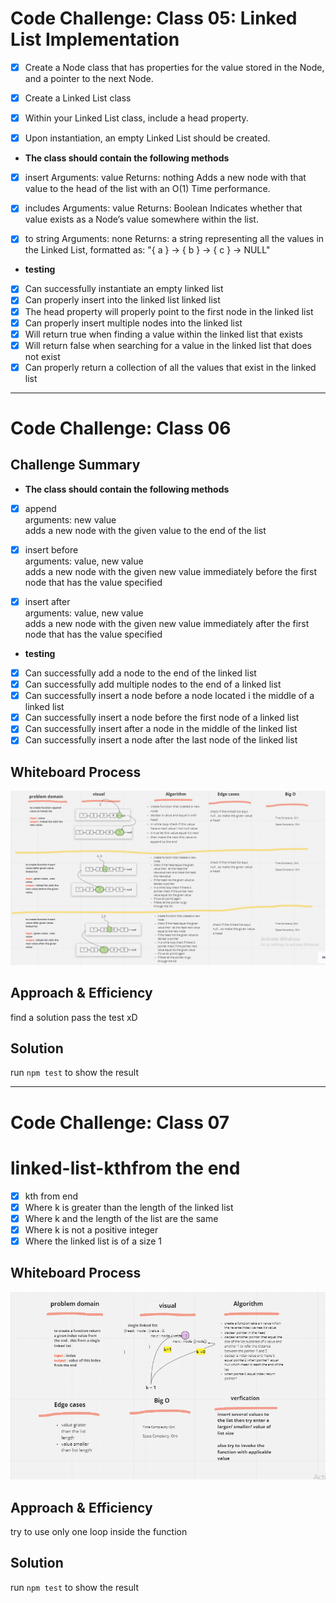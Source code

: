 # Code Challenge: Class 05: Linked List Implementation  


- [x] Create a Node class that has properties for the value stored in the Node, and a pointer to the next Node.

- [x] Create a Linked List class
- [x] Within your Linked List class, include a head property.
- [x] Upon instantiation, an empty Linked List should be created.   


* **The class should contain the following methods**
- [x] insert
      Arguments: value
      Returns: nothing
      Adds a new node with that value to the head of the list with an O(1) Time performance.
- [x] includes
      Arguments: value
      Returns: Boolean
      Indicates whether that value exists as a Node’s value somewhere within the list.
- [x] to string
      Arguments: none
      Returns: a string representing all the values in the Linked List, formatted as:
"{ a } -> { b } -> { c } -> NULL"     


* **testing**

- [x] Can successfully instantiate an empty linked list  
- [x] Can properly insert into the linked list  linked list  
- [x] The head property will properly point to the first node in the linked list  
- [x] Can properly insert multiple nodes into the linked list  
- [x] Will return true when finding a value within the linked list that exists  
- [x] Will return false when searching for a value in the linked list that does not exist  
- [x] Can properly return a collection of all the values that exist in the linked list   

--------------------

# Code Challenge: Class 06   




## Challenge Summary   

* **The class should contain the following methods**   

- [x] append   
arguments: new value   
adds a new node with the given value to the end of the list   
- [x] insert before   
arguments: value, new value   
adds a new node with the given new value immediately before the first node that has the value specified   
- [x] insert after   
arguments: value, new value   
adds a new node with the given new value immediately after the first node that has the value specified   


* **testing**   
 
- [x] Can successfully add a node to the end of the linked list  
- [x] Can successfully add multiple nodes to the end of a linked list  
- [x] Can successfully insert a node before a node located i the middle of a linked list  
- [x] Can successfully insert a node before the first node of a linked list  
- [x] Can successfully insert after a node in the middle of the linked list  
- [x] Can successfully insert a node after the last node of the linked list  
## Whiteboard Process
<!-- Embedded whiteboard image -->
![insertins](./assets/challeng6.PNG)
## Approach & Efficiency
<!-- What approach did you take? Why? What is the Big O space/time for this approach? -->
find a solution pass the test xD
## Solution
<!-- Show how to run your code, and examples of it in action -->
run `npm test` to show the result


-------------------------
# Code Challenge: Class 07

# linked-list-kthfrom the end 
- [x] kth from end
- [x] Where k is greater than the length of the linked list
- [x] Where k and the length of the list are the same
- [x] Where k is not a positive integer
- [x] Where the linked list is of a size 1  
## Whiteboard Process
![kth](./assets/challeng7.PNG)

## Approach & Efficiency

try to use only one loop inside the function 

## Solution
run `npm test` to show the result